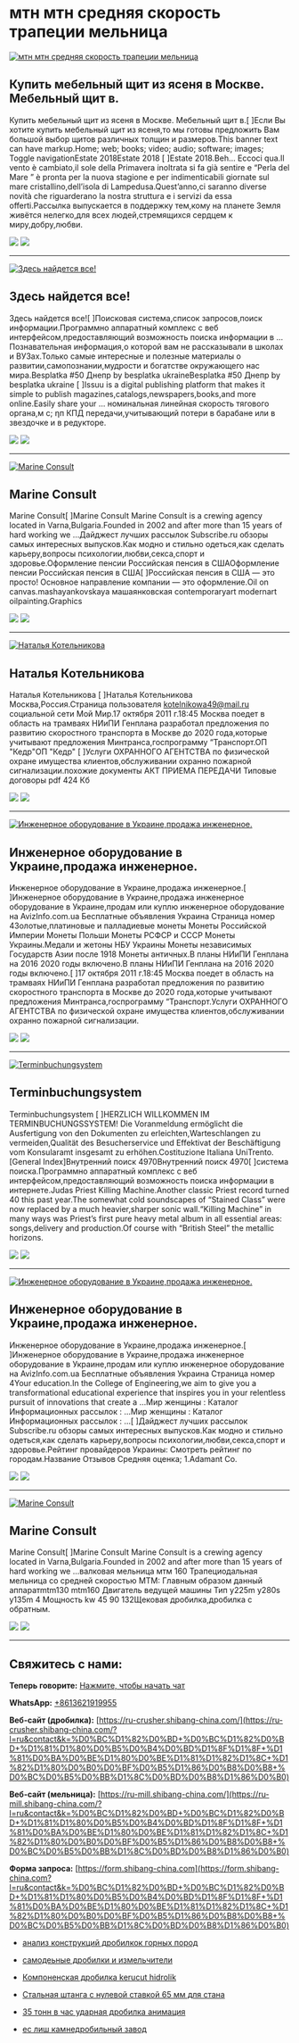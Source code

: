 # мтн мтн средняя скорость трапеции мельница

<a href="https://swt.shibang-china.com/?l=ru&img&k=%D0%BC%D1%82%D0%BD+%D0%BC%D1%82%D0%BD+%D1%81%D1%80%D0%B5%D0%B4%D0%BD%D1%8F%D1%8F+%D1%81%D0%BA%D0%BE%D1%80%D0%BE%D1%81%D1%82%D1%8C+%D1%82%D1%80%D0%B0%D0%BF%D0%B5%D1%86%D0%B8%D0%B8+%D0%BC%D0%B5%D0%BB%D1%8C%D0%BD%D0%B8%D1%86%D0%B0" target="_blank">![мтн мтн средняя скорость трапеции мельница](http://static.shibang-china.com/all-800x300/1337.jpg)</a>

## Купить мебельный щит из ясеня в Москве. Мебельный щит в.
Купить мебельный щит из ясеня в Москве. Мебельный щит в.[ ]Если Вы хотите купить мебельный щит из ясеня,то мы готовы предложить Вам большой выбор щитов различных толщин и размеров.This banner text can have markup.Home; web; books; video; audio; software; images; Toggle navigationEstate 2018Estate 2018 [ ]Estate 2018.Beh… Eccoci qua.Il vento &#232; cambiato,il sole della Primavera inoltrata si fa gi&#224; sentire e “Perla del Mare ” &#232; pronta per la nuova stagione e per indimenticabili giornate sul mare cristallino,dell’isola di Lampedusa.Quest’anno,ci saranno diverse novit&#224; che riguarderano la nostra struttura e i servizi da essa offerti.Рассылка выпускается в поддержку тем,кому на планете Земля живётся нелегко,для всех людей,стремящихся сердцем к миру,добру,любви.


<a href="https://whatsapp.shibangsoft.com/WhatsApp.php" target="_blank" title="WhatsApp">![](http://static.shibang-china.com/icon/whatsapp.png)</a> <a href="https://swt.shibang-china.com/?l=ru&icon&k=%D0%BC%D1%82%D0%BD+%D0%BC%D1%82%D0%BD+%D1%81%D1%80%D0%B5%D0%B4%D0%BD%D1%8F%D1%8F+%D1%81%D0%BA%D0%BE%D1%80%D0%BE%D1%81%D1%82%D1%8C+%D1%82%D1%80%D0%B0%D0%BF%D0%B5%D1%86%D0%B8%D0%B8+%D0%BC%D0%B5%D0%BB%D1%8C%D0%BD%D0%B8%D1%86%D0%B0" target="_blank">![](http://static.shibang-china.com/icon/chat-ru.png)</a>

---

<a href="https://swt.shibang-china.com/?l=ru&img&k=%D0%BC%D1%82%D0%BD+%D0%BC%D1%82%D0%BD+%D1%81%D1%80%D0%B5%D0%B4%D0%BD%D1%8F%D1%8F+%D1%81%D0%BA%D0%BE%D1%80%D0%BE%D1%81%D1%82%D1%8C+%D1%82%D1%80%D0%B0%D0%BF%D0%B5%D1%86%D0%B8%D0%B8+%D0%BC%D0%B5%D0%BB%D1%8C%D0%BD%D0%B8%D1%86%D0%B0" target="_blank">![Здесь найдется все!](http://static.shibang-china.com/all-800x300/238.jpg)</a>

## Здесь найдется все!
Здесь найдется все![ ]Поисковая сиcтема,список запросов,поиск информации.Программно аппаратный комплекс с веб интерфейсом,предоставляющий возможность поиска информации в …Познавательная информация,о которой вам не рассказывали в школах и ВУЗах.Только самые интересные и полезные материалы о развитии,самопознании,мудрости и богатстве окружающего нас мира.Besplatka #50 Днепр by besplatka ukraineBesplatka #50 Днепр by besplatka ukraine [ ]Issuu is a digital publishing platform that makes it simple to publish magazines,catalogs,newspapers,books,and more online.Easily share your … номинальная линейная скорость тягового органа,м с; ηп КПД передачи,учитывающий потери в барабане или в звездочке и в редукторе.


<a href="https://whatsapp.shibangsoft.com/WhatsApp.php" target="_blank" title="WhatsApp">![](http://static.shibang-china.com/icon/whatsapp.png)</a> <a href="https://swt.shibang-china.com/?l=ru&icon&k=%D0%BC%D1%82%D0%BD+%D0%BC%D1%82%D0%BD+%D1%81%D1%80%D0%B5%D0%B4%D0%BD%D1%8F%D1%8F+%D1%81%D0%BA%D0%BE%D1%80%D0%BE%D1%81%D1%82%D1%8C+%D1%82%D1%80%D0%B0%D0%BF%D0%B5%D1%86%D0%B8%D0%B8+%D0%BC%D0%B5%D0%BB%D1%8C%D0%BD%D0%B8%D1%86%D0%B0" target="_blank">![](http://static.shibang-china.com/icon/chat-ru.png)</a>

---

<a href="https://swt.shibang-china.com/?l=ru&img&k=%D0%BC%D1%82%D0%BD+%D0%BC%D1%82%D0%BD+%D1%81%D1%80%D0%B5%D0%B4%D0%BD%D1%8F%D1%8F+%D1%81%D0%BA%D0%BE%D1%80%D0%BE%D1%81%D1%82%D1%8C+%D1%82%D1%80%D0%B0%D0%BF%D0%B5%D1%86%D0%B8%D0%B8+%D0%BC%D0%B5%D0%BB%D1%8C%D0%BD%D0%B8%D1%86%D0%B0" target="_blank">![Marine Consult](http://static.shibang-china.com/all-800x300/1312.jpg)</a>

## Marine Consult
Marine Consult[ ]Marine Consult Marine Consult is a crewing agency located in Varna,Bulgaria.Founded in 2002 and after more than 15 years of hard working we …Дайджест лучших рассылок Subscribe.ru обзоры самых интересных выпусков.Как модно и стильно одеться,как сделать карьеру,вопросы психологии,любви,секса,спорт и здоровье.Оформление пенсии Российская пенсия в СШАОформление пенсии Российская пенсия в США[ ]Российская пенсия в США — это просто! Основное направление компании — это оформление.Oil on canvas.mashayankovskaya машаянковская contemporaryart modernart oilpainting.Graphics


<a href="https://whatsapp.shibangsoft.com/WhatsApp.php" target="_blank" title="WhatsApp">![](http://static.shibang-china.com/icon/whatsapp.png)</a> <a href="https://swt.shibang-china.com/?l=ru&icon&k=%D0%BC%D1%82%D0%BD+%D0%BC%D1%82%D0%BD+%D1%81%D1%80%D0%B5%D0%B4%D0%BD%D1%8F%D1%8F+%D1%81%D0%BA%D0%BE%D1%80%D0%BE%D1%81%D1%82%D1%8C+%D1%82%D1%80%D0%B0%D0%BF%D0%B5%D1%86%D0%B8%D0%B8+%D0%BC%D0%B5%D0%BB%D1%8C%D0%BD%D0%B8%D1%86%D0%B0" target="_blank">![](http://static.shibang-china.com/icon/chat-ru.png)</a>

---

<a href="https://swt.shibang-china.com/?l=ru&img&k=%D0%BC%D1%82%D0%BD+%D0%BC%D1%82%D0%BD+%D1%81%D1%80%D0%B5%D0%B4%D0%BD%D1%8F%D1%8F+%D1%81%D0%BA%D0%BE%D1%80%D0%BE%D1%81%D1%82%D1%8C+%D1%82%D1%80%D0%B0%D0%BF%D0%B5%D1%86%D0%B8%D0%B8+%D0%BC%D0%B5%D0%BB%D1%8C%D0%BD%D0%B8%D1%86%D0%B0" target="_blank">![Наталья Котельникова](http://static.shibang-china.com/all-800x300/568.jpg)</a>

## Наталья Котельникова
Наталья Котельникова [ ]Наталья Котельникова Москва,Россия.Страница пользователя kotelnikowa49@mail.ru социальной сети Мой Мир.17 октября 2011 г.18:45 Москва поедет в область на трамваях НИиПИ Генплана разработал предложения по развитию скоростного транспорта в Москве до 2020 года,которые учитывают предложения Минтранса,госпрограмму “Транспорт.ОП &quot;Кедр&quot;ОП &quot;Кедр&quot; [ ]Услуги ОХРАННОГО АГЕНТСТВА по физической охране имущества клиентов,обслуживании охранно пожарной сигнализации.похожие документы АКТ ПРИЕМА ПЕРЕДАЧИ Типовые договоры pdf 424 Кб


<a href="https://whatsapp.shibangsoft.com/WhatsApp.php" target="_blank" title="WhatsApp">![](http://static.shibang-china.com/icon/whatsapp.png)</a> <a href="https://swt.shibang-china.com/?l=ru&icon&k=%D0%BC%D1%82%D0%BD+%D0%BC%D1%82%D0%BD+%D1%81%D1%80%D0%B5%D0%B4%D0%BD%D1%8F%D1%8F+%D1%81%D0%BA%D0%BE%D1%80%D0%BE%D1%81%D1%82%D1%8C+%D1%82%D1%80%D0%B0%D0%BF%D0%B5%D1%86%D0%B8%D0%B8+%D0%BC%D0%B5%D0%BB%D1%8C%D0%BD%D0%B8%D1%86%D0%B0" target="_blank">![](http://static.shibang-china.com/icon/chat-ru.png)</a>

---

<a href="https://swt.shibang-china.com/?l=ru&img&k=%D0%BC%D1%82%D0%BD+%D0%BC%D1%82%D0%BD+%D1%81%D1%80%D0%B5%D0%B4%D0%BD%D1%8F%D1%8F+%D1%81%D0%BA%D0%BE%D1%80%D0%BE%D1%81%D1%82%D1%8C+%D1%82%D1%80%D0%B0%D0%BF%D0%B5%D1%86%D0%B8%D0%B8+%D0%BC%D0%B5%D0%BB%D1%8C%D0%BD%D0%B8%D1%86%D0%B0" target="_blank">![Инженерное оборудование в Украине,продажа инженерное.](http://static.shibang-china.com/all-800x300/694.jpg)</a>

## Инженерное оборудование в Украине,продажа инженерное.
Инженерное оборудование в Украине,продажа инженерное.[ ]Инженерное оборудование в Украине,продажа инженерное оборудование в Украине,продам или куплю инженерное оборудование на AvizInfo.com.ua Бесплатные объявления Украина Страница номер 4Золотые,платиновые и палладиевые монеты Монеты Российской Империи Монеты Польши Монеты РСФСР и СССР Монеты Украины.Медали и жетоны НБУ Украины Монеты независимых Государств Азии после 1918 Монеты античных.В планы НИиПИ Генплана на 2016 2020 годы включено.В планы НИиПИ Генплана на 2016 2020 годы включено.[ ]17 октября 2011 г.18:45 Москва поедет в область на трамваях НИиПИ Генплана разработал предложения по развитию скоростного транспорта в Москве до 2020 года,которые учитывают предложения Минтранса,госпрограмму “Транспорт.Услуги ОХРАННОГО АГЕНТСТВА по физической охране имущества клиентов,обслуживании охранно пожарной сигнализации.


<a href="https://whatsapp.shibangsoft.com/WhatsApp.php" target="_blank" title="WhatsApp">![](http://static.shibang-china.com/icon/whatsapp.png)</a> <a href="https://swt.shibang-china.com/?l=ru&icon&k=%D0%BC%D1%82%D0%BD+%D0%BC%D1%82%D0%BD+%D1%81%D1%80%D0%B5%D0%B4%D0%BD%D1%8F%D1%8F+%D1%81%D0%BA%D0%BE%D1%80%D0%BE%D1%81%D1%82%D1%8C+%D1%82%D1%80%D0%B0%D0%BF%D0%B5%D1%86%D0%B8%D0%B8+%D0%BC%D0%B5%D0%BB%D1%8C%D0%BD%D0%B8%D1%86%D0%B0" target="_blank">![](http://static.shibang-china.com/icon/chat-ru.png)</a>

---

<a href="https://swt.shibang-china.com/?l=ru&img&k=%D0%BC%D1%82%D0%BD+%D0%BC%D1%82%D0%BD+%D1%81%D1%80%D0%B5%D0%B4%D0%BD%D1%8F%D1%8F+%D1%81%D0%BA%D0%BE%D1%80%D0%BE%D1%81%D1%82%D1%8C+%D1%82%D1%80%D0%B0%D0%BF%D0%B5%D1%86%D0%B8%D0%B8+%D0%BC%D0%B5%D0%BB%D1%8C%D0%BD%D0%B8%D1%86%D0%B0" target="_blank">![Terminbuchungsystem](http://static.shibang-china.com/all-800x300/1243.jpg)</a>

## Terminbuchungsystem
Terminbuchungsystem [ ]HERZLICH WILLKOMMEN IM TERMINBUCHUNGSSYSTEM! Die Voranmeldung erm&#246;glicht die Ausfertigung von den Dokumenten zu erleichten,Warteschlangen zu vermeiden,Qualit&#228;t des Besucherservice und Effektivat der Besch&#228;ftigung vom Konsularamt insgesamt zu erh&#246;hen.Costituzione Italiana UniTrento.[General Index]Внутренний поиск 4970Внутренний поиск 4970[ ]cистема поиска.Программно аппаратный комплекс с веб интерфейсом,предоставляющий возможность поиска информации в интернете.Judas Priest Killing Machine.Another classic Priest record turned 40 this past year.The somewhat cold soundscapes of “Stained Class” were now replaced by a much heavier,sharper sonic wall.“Killing Machine” in many ways was Priest’s first pure heavy metal album in all essential areas: songs,delivery and production.Of course with “British Steel” the metallic horizons.


<a href="https://whatsapp.shibangsoft.com/WhatsApp.php" target="_blank" title="WhatsApp">![](http://static.shibang-china.com/icon/whatsapp.png)</a> <a href="https://swt.shibang-china.com/?l=ru&icon&k=%D0%BC%D1%82%D0%BD+%D0%BC%D1%82%D0%BD+%D1%81%D1%80%D0%B5%D0%B4%D0%BD%D1%8F%D1%8F+%D1%81%D0%BA%D0%BE%D1%80%D0%BE%D1%81%D1%82%D1%8C+%D1%82%D1%80%D0%B0%D0%BF%D0%B5%D1%86%D0%B8%D0%B8+%D0%BC%D0%B5%D0%BB%D1%8C%D0%BD%D0%B8%D1%86%D0%B0" target="_blank">![](http://static.shibang-china.com/icon/chat-ru.png)</a>

---

<a href="https://swt.shibang-china.com/?l=ru&img&k=%D0%BC%D1%82%D0%BD+%D0%BC%D1%82%D0%BD+%D1%81%D1%80%D0%B5%D0%B4%D0%BD%D1%8F%D1%8F+%D1%81%D0%BA%D0%BE%D1%80%D0%BE%D1%81%D1%82%D1%8C+%D1%82%D1%80%D0%B0%D0%BF%D0%B5%D1%86%D0%B8%D0%B8+%D0%BC%D0%B5%D0%BB%D1%8C%D0%BD%D0%B8%D1%86%D0%B0" target="_blank">![Инженерное оборудование в Украине,продажа инженерное.](http://static.shibang-china.com/all-800x300/444.jpg)</a>

## Инженерное оборудование в Украине,продажа инженерное.
Инженерное оборудование в Украине,продажа инженерное.[ ]Инженерное оборудование в Украине,продажа инженерное оборудование в Украине,продам или куплю инженерное оборудование на AvizInfo.com.ua Бесплатные объявления Украина Страница номер 4Your education.In the College of Engineering,we aim to give you a transformational educational experience that inspires you in your relentless pursuit of innovations that create a …Мир женщины : Каталог Информационных рассылок : …Мир женщины : Каталог Информационных рассылок : …[ ]Дайджест лучших рассылок Subscribe.ru обзоры самых интересных выпусков.Как модно и стильно одеться,как сделать карьеру,вопросы психологии,любви,секса,спорт и здоровье.Рейтинг провайдеров Украины: Смотреть рейтинг по городам.Название Отзывов Средняя оценка; 1.Adamant Co.


<a href="https://whatsapp.shibangsoft.com/WhatsApp.php" target="_blank" title="WhatsApp">![](http://static.shibang-china.com/icon/whatsapp.png)</a> <a href="https://swt.shibang-china.com/?l=ru&icon&k=%D0%BC%D1%82%D0%BD+%D0%BC%D1%82%D0%BD+%D1%81%D1%80%D0%B5%D0%B4%D0%BD%D1%8F%D1%8F+%D1%81%D0%BA%D0%BE%D1%80%D0%BE%D1%81%D1%82%D1%8C+%D1%82%D1%80%D0%B0%D0%BF%D0%B5%D1%86%D0%B8%D0%B8+%D0%BC%D0%B5%D0%BB%D1%8C%D0%BD%D0%B8%D1%86%D0%B0" target="_blank">![](http://static.shibang-china.com/icon/chat-ru.png)</a>

---

<a href="https://swt.shibang-china.com/?l=ru&img&k=%D0%BC%D1%82%D0%BD+%D0%BC%D1%82%D0%BD+%D1%81%D1%80%D0%B5%D0%B4%D0%BD%D1%8F%D1%8F+%D1%81%D0%BA%D0%BE%D1%80%D0%BE%D1%81%D1%82%D1%8C+%D1%82%D1%80%D0%B0%D0%BF%D0%B5%D1%86%D0%B8%D0%B8+%D0%BC%D0%B5%D0%BB%D1%8C%D0%BD%D0%B8%D1%86%D0%B0" target="_blank">![Marine Consult](http://static.shibang-china.com/all-800x300/983.jpg)</a>

## Marine Consult
Marine Consult[ ]Marine Consult Marine Consult is a crewing agency located in Varna,Bulgaria.Founded in 2002 and after more than 15 years of hard working we …валковая мельница мтм 160 Трапециодальная мельница со средней скоростью МТМ: Главным образом данный аппаратmtm130 mtm160 Двигатель ведущей машины Тип y225m y280s y135m 4 Мощность kw 45 90 132Щековая дробилка,дробилка с обратным.

<a href="https://whatsapp.shibangsoft.com/WhatsApp.php" target="_blank" title="WhatsApp">![](http://static.shibang-china.com/icon/whatsapp.png)</a> <a href="https://swt.shibang-china.com/?l=ru&icon&k=%D0%BC%D1%82%D0%BD+%D0%BC%D1%82%D0%BD+%D1%81%D1%80%D0%B5%D0%B4%D0%BD%D1%8F%D1%8F+%D1%81%D0%BA%D0%BE%D1%80%D0%BE%D1%81%D1%82%D1%8C+%D1%82%D1%80%D0%B0%D0%BF%D0%B5%D1%86%D0%B8%D0%B8+%D0%BC%D0%B5%D0%BB%D1%8C%D0%BD%D0%B8%D1%86%D0%B0" target="_blank">![](http://static.shibang-china.com/icon/chat-ru.png)</a>

---
## Свяжитесь с нами:

**Теперь говорите:** [Нажмите, чтобы начать чат](https://swt.shibang-china.com?l=ru&contact&k=%D0%BC%D1%82%D0%BD+%D0%BC%D1%82%D0%BD+%D1%81%D1%80%D0%B5%D0%B4%D0%BD%D1%8F%D1%8F+%D1%81%D0%BA%D0%BE%D1%80%D0%BE%D1%81%D1%82%D1%8C+%D1%82%D1%80%D0%B0%D0%BF%D0%B5%D1%86%D0%B8%D0%B8+%D0%BC%D0%B5%D0%BB%D1%8C%D0%BD%D0%B8%D1%86%D0%B0)

**WhatsApp:**  [+8613621919955](https://whatsapp.shibangsoft.com/WhatsApp.php)

**Веб-сайт (дробилка):** [https://ru-crusher.shibang-china.com/](https://ru-crusher.shibang-china.com/?l=ru&contact&k=%D0%BC%D1%82%D0%BD+%D0%BC%D1%82%D0%BD+%D1%81%D1%80%D0%B5%D0%B4%D0%BD%D1%8F%D1%8F+%D1%81%D0%BA%D0%BE%D1%80%D0%BE%D1%81%D1%82%D1%8C+%D1%82%D1%80%D0%B0%D0%BF%D0%B5%D1%86%D0%B8%D0%B8+%D0%BC%D0%B5%D0%BB%D1%8C%D0%BD%D0%B8%D1%86%D0%B0)

**Веб-сайт (мельница):** [https://ru-mill.shibang-china.com/](https://ru-mill.shibang-china.com/?l=ru&contact&k=%D0%BC%D1%82%D0%BD+%D0%BC%D1%82%D0%BD+%D1%81%D1%80%D0%B5%D0%B4%D0%BD%D1%8F%D1%8F+%D1%81%D0%BA%D0%BE%D1%80%D0%BE%D1%81%D1%82%D1%8C+%D1%82%D1%80%D0%B0%D0%BF%D0%B5%D1%86%D0%B8%D0%B8+%D0%BC%D0%B5%D0%BB%D1%8C%D0%BD%D0%B8%D1%86%D0%B0)

**Форма запроса:** [https://form.shibang-china.com](https://form.shibang-china.com?l=ru&contact&k=%D0%BC%D1%82%D0%BD+%D0%BC%D1%82%D0%BD+%D1%81%D1%80%D0%B5%D0%B4%D0%BD%D1%8F%D1%8F+%D1%81%D0%BA%D0%BE%D1%80%D0%BE%D1%81%D1%82%D1%8C+%D1%82%D1%80%D0%B0%D0%BF%D0%B5%D1%86%D0%B8%D0%B8+%D0%BC%D0%B5%D0%BB%D1%8C%D0%BD%D0%B8%D1%86%D0%B0)

* [анализ конструкций дробилкок горных пород](../106/%D0%B0%D0%BD%D0%B0%D0%BB%D0%B8%D0%B7%20%D0%BA%D0%BE%D0%BD%D1%81%D1%82%D1%80%D1%83%D0%BA%D1%86%D0%B8%D0%B9%20%D0%B4%D1%80%D0%BE%D0%B1%D0%B8%D0%BB%D0%BA%D0%BE%D0%BA%20%D0%B3%D0%BE%D1%80%D0%BD%D1%8B%D1%85%20%D0%BF%D0%BE%D1%80%D0%BE%D0%B4.md)

* [самодеьные дробилки и измельчители](../113/%D1%81%D0%B0%D0%BC%D0%BE%D0%B4%D0%B5%D1%8C%D0%BD%D1%8B%D0%B5%20%D0%B4%D1%80%D0%BE%D0%B1%D0%B8%D0%BB%D0%BA%D0%B8%20%D0%B8%20%D0%B8%D0%B7%D0%BC%D0%B5%D0%BB%D1%8C%D1%87%D0%B8%D1%82%D0%B5%D0%BB%D0%B8.md)

* [Компоненская дробилка kerucut hidrolik](../119/%D0%9A%D0%BE%D0%BC%D0%BF%D0%BE%D0%BD%D0%B5%D0%BD%D1%81%D0%BA%D0%B0%D1%8F%20%D0%B4%D1%80%D0%BE%D0%B1%D0%B8%D0%BB%D0%BA%D0%B0%20kerucut%20hidrolik.md)

* [Стальная штанга с нулевой ставкой 65 мм для стана](../116/%D0%A1%D1%82%D0%B0%D0%BB%D1%8C%D0%BD%D0%B0%D1%8F%20%D1%88%D1%82%D0%B0%D0%BD%D0%B3%D0%B0%20%D1%81%20%D0%BD%D1%83%D0%BB%D0%B5%D0%B2%D0%BE%D0%B9%20%D1%81%D1%82%D0%B0%D0%B2%D0%BA%D0%BE%D0%B9%2065%20%D0%BC%D0%BC%20%D0%B4%D0%BB%D1%8F%20%D1%81%D1%82%D0%B0%D0%BD%D0%B0.md)

* [35 тонн в час ударная дробилка анимация](../112/35%20%D1%82%D0%BE%D0%BD%D0%BD%20%D0%B2%20%D1%87%D0%B0%D1%81%20%D1%83%D0%B4%D0%B0%D1%80%D0%BD%D0%B0%D1%8F%20%D0%B4%D1%80%D0%BE%D0%B1%D0%B8%D0%BB%D0%BA%D0%B0%20%D0%B0%D0%BD%D0%B8%D0%BC%D0%B0%D1%86%D0%B8%D1%8F.md)

* [ес лиш камнедробильный завод](../116/%D0%B5%D1%81%20%D0%BB%D0%B8%D1%88%20%D0%BA%D0%B0%D0%BC%D0%BD%D0%B5%D0%B4%D1%80%D0%BE%D0%B1%D0%B8%D0%BB%D1%8C%D0%BD%D1%8B%D0%B9%20%D0%B7%D0%B0%D0%B2%D0%BE%D0%B4.md)
